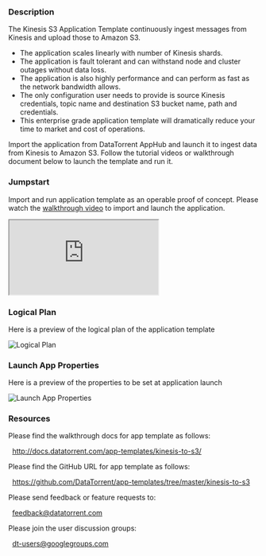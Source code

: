### Description
The Kinesis S3 Application Template continuously ingest messages from Kinesis and upload those to Amazon S3.
- The application scales linearly with number of Kinesis shards.
- The application is fault tolerant and can withstand node and cluster outages without data loss.
- The application is also highly performance and can perform as fast as the network bandwidth allows.
- The only configuration user needs to provide is source Kinesis credentials, topic name and destination S3 bucket name, path and credentials.
- This enterprise grade application template will dramatically reduce your time to market and cost of operations.

Import the application from DataTorrent AppHub and launch it to ingest data from Kinesis to Amazon S3. Follow the tutorial videos or walkthrough document below to launch the template and run it.

### Jumpstart
Import and run application template as an operable proof of concept. Please watch the [walkthrough video](https://www.youtube.com/watch?v=cQauyix5_XY) to import and launch the application.

<iframe src="https://www.youtube.com/watch?v=cQauyix5_XY?enablejsapi=1" allowfullscreen="allowfullscreen" class="video" id="basicVideo" ga-track="basicVideo"></iframe>

### Logical Plan

Here is a preview of the logical plan of the application template

![Logical Plan](https://www.datatorrent.com/wp-content/uploads/2017/04/Kinesis_to_S3_DAG.jpg)

### Launch App Properties

Here is a preview of the properties to be set at application launch

![Launch App Properties](https://www.datatorrent.com/wp-content/uploads/2017/04/Kinesis_to_S3_properties.png)

### Resources

Please find the walkthrough docs for app template as follows:

&nbsp; <a href="http://docs.datatorrent.com/app-templates/kinesis-to-s3/"  class="docs" id="docs" ga-track="docs" target="_blank">http://docs.datatorrent.com/app-templates/kinesis-to-s3/</a>

Please find the GitHub URL for app template as follows:

&nbsp; <a href="https://github.com/DataTorrent/app-templates/tree/master/kinesis-to-s3"  class="github" id="github" ga-track="github" target="_blank">https://github.com/DataTorrent/app-templates/tree/master/kinesis-to-s3</a>

Please send feedback or feature requests to:

&nbsp; <a href="mailto:feedback@datatorrent.com"  class="feedback" id="feedback" ga-track="feedback">feedback@datatorrent.com</a>

Please join the user discussion groups:

&nbsp; <a href="mailto:dt-users@googlegroups.com"  class="maillist" id="maillist" ga-track="maillist">dt-users@googlegroups.com</a>
